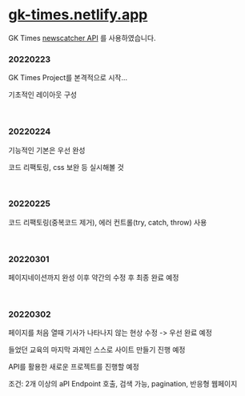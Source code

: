 # [gk-times.netlify.app](https://gk-times.netlify.app/)

GK Times
[newscatcher API](https://newscatcherapi.com/) 를 사용하였습니다.

### 20220223

GK Times Project를 본격적으로 시작...

기초적인 레이아웃 구성

<br/>

### 20220224

기능적인 기본은 우선 완성

코드 리팩토링, css 보완 등 실시해볼 것

<br/>

### 20220225

코드 리팩토링(중복코드 제거), 에러 컨트롤(try, catch, throw) 사용

<br/>

### 20220301

페이지네이션까지 완성
이후 약간의 수정 후 최종 완료 예정

<br/>

### 20220302

페이지를 처음 열때 기사가 나타나지 않는 현상 수정 -> 우선 완료 예정

들었던 교육의 마지막 과제인 스스로 사이트 만들기 진행 예정

API를 활용한 새로운 프로젝트를 진행할 예정

조건: 2개 이상의 aPI Endpoint 호출, 검색 가능, pagination, 반응형 웹페이지
